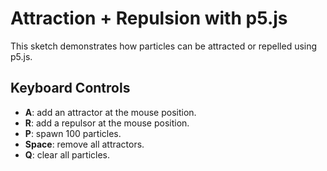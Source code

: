 # Attraction + Repulsion with p5.js

This sketch demonstrates how particles can be attracted or repelled using p5.js.

## Keyboard Controls
- **A**: add an attractor at the mouse position.
- **R**: add a repulsor at the mouse position.
- **P**: spawn 100 particles.
- **Space**: remove all attractors.
- **Q**: clear all particles.
